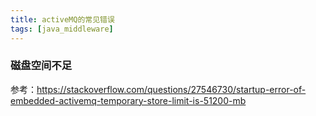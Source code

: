 ```yaml
---
title: activeMQ的常见错误
tags: [java_middleware]
---
```


### 磁盘空间不足

参考：https://stackoverflow.com/questions/27546730/startup-error-of-embedded-activemq-temporary-store-limit-is-51200-mb